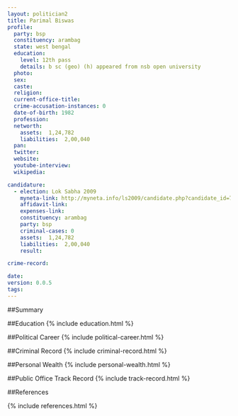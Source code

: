 ```yaml
---
layout: politician2
title: Parimal Biswas
profile: 
  party: bsp
  constituency: arambag
  state: west bengal
  education: 
    level: 12th pass
    details: b sc (geo) (h) appeared from nsb open university
  photo: 
  sex: 
  caste: 
  religion: 
  current-office-title: 
  crime-accusation-instances: 0
  date-of-birth: 1982
  profession: 
  networth: 
    assets:  1,24,782
    liabilities:  2,00,040
  pan: 
  twitter: 
  website: 
  youtube-interview: 
  wikipedia: 

candidature: 
  - election: Lok Sabha 2009
    myneta-link: http://myneta.info/ls2009/candidate.php?candidate_id=7394
    affidavit-link: 
    expenses-link: 
    constituency: arambag 
    party: bsp
    criminal-cases: 0
    assets:  1,24,782
    liabilities:  2,00,040
    result:  

crime-record: 

date: 
version: 0.0.5
tags: 
---
```

##Summary


##Education
{% include education.html %}


##Political Career
{% include political-career.html %}


##Criminal Record
{% include criminal-record.html %}


##Personal Wealth
{% include personal-wealth.html %}


##Public Office Track Record
{% include track-record.html %}


##References


{% include references.html %}